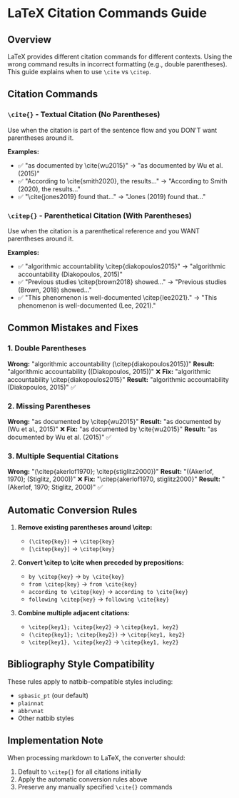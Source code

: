 # LaTeX Citation Commands Guide

## Overview
LaTeX provides different citation commands for different contexts. Using the wrong command results in incorrect formatting (e.g., double parentheses). This guide explains when to use `\cite` vs `\citep`.

## Citation Commands

### `\cite{}` - Textual Citation (No Parentheses)
Use when the citation is part of the sentence flow and you DON'T want parentheses around it.

**Examples:**
- ✅ "as documented by \cite{wu2015}" → "as documented by Wu et al. (2015)"
- ✅ "According to \cite{smith2020}, the results..." → "According to Smith (2020), the results..."
- ✅ "\cite{jones2019} found that..." → "Jones (2019) found that..."

### `\citep{}` - Parenthetical Citation (With Parentheses)
Use when the citation is a parenthetical reference and you WANT parentheses around it.

**Examples:**
- ✅ "algorithmic accountability \citep{diakopoulos2015}" → "algorithmic accountability (Diakopoulos, 2015)"
- ✅ "Previous studies \citep{brown2018} showed..." → "Previous studies (Brown, 2018) showed..."
- ✅ "This phenomenon is well-documented \citep{lee2021}." → "This phenomenon is well-documented (Lee, 2021)."

## Common Mistakes and Fixes

### 1. Double Parentheses
**Wrong:** "algorithmic accountability (\citep{diakopoulos2015})"
**Result:** "algorithmic accountability ((Diakopoulos, 2015))" ❌
**Fix:** "algorithmic accountability \citep{diakopoulos2015}"
**Result:** "algorithmic accountability (Diakopoulos, 2015)" ✅

### 2. Missing Parentheses
**Wrong:** "as documented by \citep{wu2015}"
**Result:** "as documented by (Wu et al., 2015)" ❌
**Fix:** "as documented by \cite{wu2015}"
**Result:** "as documented by Wu et al. (2015)" ✅

### 3. Multiple Sequential Citations
**Wrong:** "(\citep{akerlof1970}; \citep{stiglitz2000})"
**Result:** "((Akerlof, 1970); (Stiglitz, 2000))" ❌
**Fix:** "\citep{akerlof1970, stiglitz2000}"
**Result:** "(Akerlof, 1970; Stiglitz, 2000)" ✅

## Automatic Conversion Rules

1. **Remove existing parentheses around \citep:**
   - `(\citep{key})` → `\citep{key}`
   - `[\citep{key}]` → `\citep{key}`

2. **Convert \citep to \cite when preceded by prepositions:**
   - `by \citep{key}` → `by \cite{key}`
   - `from \citep{key}` → `from \cite{key}`
   - `according to \citep{key}` → `according to \cite{key}`
   - `following \citep{key}` → `following \cite{key}`

3. **Combine multiple adjacent citations:**
   - `\citep{key1}; \citep{key2}` → `\citep{key1, key2}`
   - `(\citep{key1}; \citep{key2})` → `\citep{key1, key2}`
   - `\citep{key1}, \citep{key2}` → `\citep{key1, key2}`

## Bibliography Style Compatibility
These rules apply to natbib-compatible styles including:
- `spbasic_pt` (our default)
- `plainnat`
- `abbrvnat`
- Other natbib styles

## Implementation Note
When processing markdown to LaTeX, the converter should:
1. Default to `\citep{}` for all citations initially
2. Apply the automatic conversion rules above
3. Preserve any manually specified `\cite{}` commands

